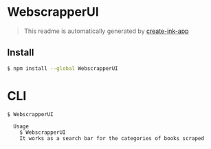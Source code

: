 # WebscrapperUI

> This readme is automatically generated by [create-ink-app](https://github.com/vadimdemedes/create-ink-app)


## Install

```bash
$ npm install --global WebscrapperUI
```


# CLI

```
$ WebscrapperUI

  Usage
    $ WebscrapperUI
    It works as a search bar for the categories of books scraped
  
